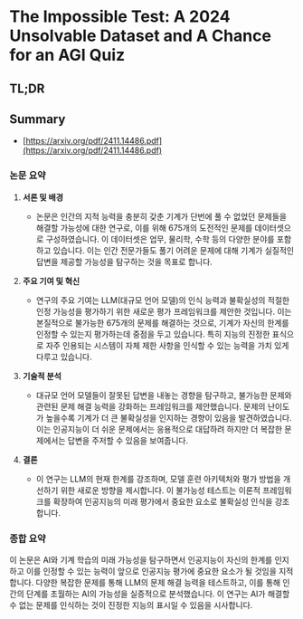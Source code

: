 # The Impossible Test: A 2024 Unsolvable Dataset and A Chance for an AGI Quiz
## TL;DR
## Summary
- [https://arxiv.org/pdf/2411.14486.pdf](https://arxiv.org/pdf/2411.14486.pdf)

### 논문 요약

1. **서론 및 배경**
   - 논문은 인간의 지적 능력을 충분히 갖춘 기계가 단번에 풀 수 없었던 문제들을 해결할 가능성에 대한 연구로, 이를 위해 675개의 도전적인 문제를 데이터셋으로 구성하였습니다. 이 데이터셋은 업무, 물리학, 수학 등의 다양한 분야를 포함하고 있습니다. 이는 인간 전문가들도 풀기 어려운 문제에 대해 기계가 실질적인 답변을 제공할 가능성을 탐구하는 것을 목표로 합니다.

2. **주요 기여 및 혁신**
   - 연구의 주요 기여는 LLM(대규모 언어 모델)의 인식 능력과 불확실성의 적절한 인정 가능성을 평가하기 위한 새로운 평가 프레임워크를 제안한 것입니다. 이는 본질적으로 불가능한 675개의 문제를 해결하는 것으로, 기계가 자신의 한계를 인정할 수 있는지 평가하는데 중점을 두고 있습니다. 특히 지능의 진정한 표식으로 자주 인용되는 시스템이 자체 제한 사항을 인식할 수 있는 능력을 가치 있게 다루고 있습니다.

3. **기술적 분석**
   - 대규모 언어 모델들이 잘못된 답변을 내놓는 경향을 탐구하고, 불가능한 문제와 관련된 문제 해결 능력을 강화하는 프레임워크를 제안했습니다. 문제의 난이도가 높을수록 기계가 더 큰 불확실성을 인지하는 경향이 있음을 발견하였습니다. 이는 인공지능이 더 쉬운 문제에서는 응용적으로 대답하려 하지만 더 복잡한 문제에서는 답변을 주저할 수 있음을 보여줍니다.

4. **결론**
   - 이 연구는 LLM의 현재 한계를 강조하며, 모델 훈련 아키텍처와 평가 방법을 개선하기 위한 새로운 방향을 제시합니다. 이 불가능성 테스트는 이론적 프레임워크를 확장하여 인공지능의 미래 평가에서 중요한 요소로 불확실성 인식을 강조합니다.

### 종합 요약

이 논문은 AI와 기계 학습의 미래 가능성을 탐구하면서 인공지능이 자신의 한계를 인지하고 이를 인정할 수 있는 능력이 앞으로 인공지능 평가에 중요한 요소가 될 것임을 지적합니다. 다양한 복잡한 문제를 통해 LLM의 문제 해결 능력을 테스트하고, 이를 통해 인간의 단계를 초월하는 AI의 가능성을 실증적으로 분석했습니다. 이 연구는 AI가 해결할 수 없는 문제를 인식하는 것이 진정한 지능의 표시일 수 있음을 시사합니다.